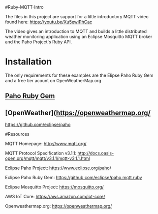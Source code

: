 #Ruby-MQTT-Intro

The files in this project are support for a little introductory MQTT video found here: 
  https://youtu.be/Xu5ewiPhCac

The video gives an introduction to MQTT and builds a little distributed weather monitoring application using an Eclipse Mosquitto MQTT broker and the Paho Project's Ruby API.

# Installation

The only requirements for these examples are the Elipse Paho Ruby Gem and a free tier acount on OpenWeatherMap.org 

## [Paho Ruby Gem](https://github.com/eclipse/paho.mqtt.ruby)

## [OpenWeather](https://openweathermap.org/



https://github.com/eclipse/paho

#Resources

MQTT Homepage: 
       http://www.mqtt.org/

MQTT Protocol Specification v3.1.1: 
       http://docs.oasis-open.org/mqtt/mqtt/v3.1.1/mqtt-v3.1.1.html

Eclipse Paho Project:
       https://www.eclipse.org/paho/

Eclipse Paho Ruby Gem: 
       https://github.com/eclipse/paho.mqtt.ruby

Eclipse Mosquitto Project:
       https://mosquitto.org/

AWS IoT Core:
       https://aws.amazon.com/iot-core/

Openweathermap.org: 
       https://openweathermap.org/
